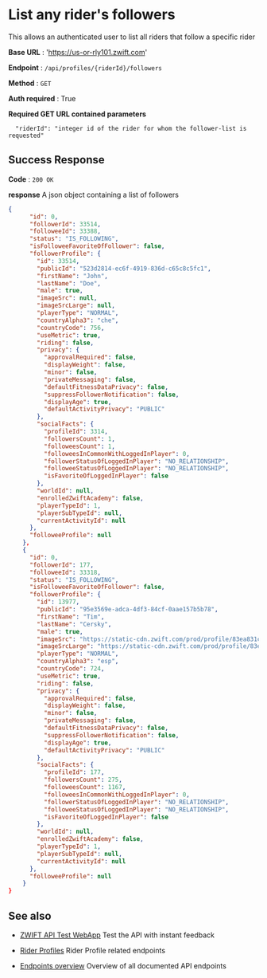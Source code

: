 # List any rider's followers

This allows an authenticated user to list all riders that follow a specific rider

**Base URL** : 'https://us-or-rly101.zwift.com'

**Endpoint** : `/api/profiles/{riderId}/followers`

**Method** : `GET`

**Auth required** : True

**Required GET URL contained parameters**

```
  "riderId": "integer id of the rider for whom the follower-list is requested"
```

## Success Response

**Code** : `200 OK`

**response**
A json object containing a list of followers

```json
{
      "id": 0,
      "followerId": 33514,
      "followeeId": 33388,
      "status": "IS_FOLLOWING",
      "isFolloweeFavoriteOfFollower": false,
      "followerProfile": {
        "id": 33514,
        "publicId": "523d2814-ec6f-4919-836d-c65c8c5fc1",
        "firstName": "John",
        "lastName": "Doe",
        "male": true,
        "imageSrc": null,
        "imageSrcLarge": null,
        "playerType": "NORMAL",
        "countryAlpha3": "che",
        "countryCode": 756,
        "useMetric": true,
        "riding": false,
        "privacy": {
          "approvalRequired": false,
          "displayWeight": false,
          "minor": false,
          "privateMessaging": false,
          "defaultFitnessDataPrivacy": false,
          "suppressFollowerNotification": false,
          "displayAge": true,
          "defaultActivityPrivacy": "PUBLIC"
        },
        "socialFacts": {
          "profileId": 3314,
          "followersCount": 1,
          "followeesCount": 1,
          "followeesInCommonWithLoggedInPlayer": 0,
          "followerStatusOfLoggedInPlayer": "NO_RELATIONSHIP",
          "followeeStatusOfLoggedInPlayer": "NO_RELATIONSHIP",
          "isFavoriteOfLoggedInPlayer": false
        },
        "worldId": null,
        "enrolledZwiftAcademy": false,
        "playerTypeId": 1,
        "playerSubTypeId": null,
        "currentActivityId": null
      },
      "followeeProfile": null
    },
    {
      "id": 0,
      "followerId": 177,
      "followeeId": 33318,
      "status": "IS_FOLLOWING",
      "isFolloweeFavoriteOfFollower": false,
      "followerProfile": {
        "id": 13977,
        "publicId": "95e3569e-adca-4df3-84cf-0aae157b5b78",
        "firstName": "Tim",
        "lastName": "Cersky",
        "male": true,
        "imageSrc": "https://static-cdn.zwift.com/prod/profile/83ea831c-1750579",
        "imageSrcLarge": "https://static-cdn.zwift.com/prod/profile/83ea831c-1750579",
        "playerType": "NORMAL",
        "countryAlpha3": "esp",
        "countryCode": 724,
        "useMetric": true,
        "riding": false,
        "privacy": {
          "approvalRequired": false,
          "displayWeight": false,
          "minor": false,
          "privateMessaging": false,
          "defaultFitnessDataPrivacy": false,
          "suppressFollowerNotification": false,
          "displayAge": true,
          "defaultActivityPrivacy": "PUBLIC"
        },
        "socialFacts": {
          "profileId": 177,
          "followersCount": 275,
          "followeesCount": 1167,
          "followeesInCommonWithLoggedInPlayer": 0,
          "followerStatusOfLoggedInPlayer": "NO_RELATIONSHIP",
          "followeeStatusOfLoggedInPlayer": "NO_RELATIONSHIP",
          "isFavoriteOfLoggedInPlayer": false
        },
        "worldId": null,
        "enrolledZwiftAcademy": false,
        "playerTypeId": 1,
        "playerSubTypeId": null,
        "currentActivityId": null
      },
      "followeeProfile": null
    }
}
```

## See also

- [ZWIFT API Test WebApp](https://zwiftapi.strukturunion.de) Test the API with instant feedback

- [Rider Profiles](../README.md#rider-profiles) Rider Profile related endpoints

- [Endpoints overview](../README.md#known-endpoints) Overview of all documented API endpoints
